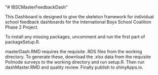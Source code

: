 "# IBSCMasterFeedbackDash" 

This Dashboard is designed to give the skeleton framework for individual school feedback dashboards for the International Boys School Coalition Phase 2 Project.

To install any missing packages, uncomment and run the first part of packageSetup.R.

masterDash.RMD requires the requisite .RDS files from the working directory.  To generate these, download the .xlsx data from the requisite Polinode surveys to the working directory and run setup.R.  Then run dashMaster.RMD and quality review.  Finally publish to shinyApps.io.
